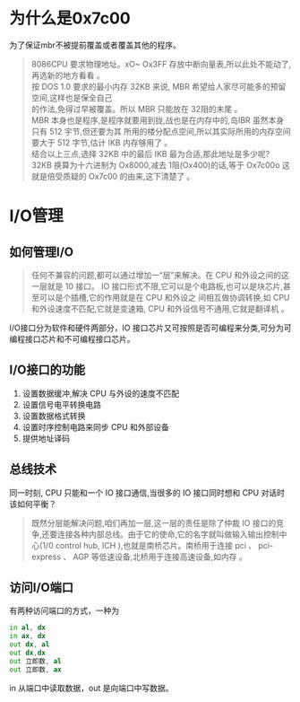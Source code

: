 # 为什么是0x7c00
为了保证mbr不被提前覆盖或者覆盖其他的程序。
>8086CPU 要求物理地址。xO~ Ox3FF 存放中断向量表,所以此处不能动了,再选新的地方看看 。\
按 DOS 1.0 要求的最小内存 32KB 来说, MBR 希望给人家尽可能多的预留空间,这样也是保全自己\
的作法,免得过早被覆盖。所以 MBR 只能放在 32阻的末尾 。\
MBR 本身也是程序,是程序就要用到拢,战也是在内存中的,岛IBR 虽然本身只有 512 宇节,但还要为其
所用的楼分配点空间,所以其实际所用的内存空间要大于 512 字节,估计 IKB 内存够用了 。\
结合以上三点,选择 32KB 中的最后 IKB 最为合适,那此地址是多少呢? 32KB 换算为十六进制为 Ox8000,减去 1阻(Ox400)的话,等于 Ox7c00o 这就是倍受质疑的 Ox7c00 的由来,这下清楚了 。

# I/O管理
## 如何管理I/O
>任何不兼容的问题,都可以通过增加一“层”来解决。在 CPU 和外设之间的这一层就是 10 接口。 IO
接口形式不限,它可以是个电路板,也可以是块芯片,甚至可以是个插槽,它的作用就是在 CPU 和外设之
间相互做协调转换,如 CPU 和外设速度不匹配,它就是变速箱, CPU 和外设信号不通用,它就是翻译机 。

I/O接口分为软件和硬件两部分，IO 接口芯片又可按照是否可编程来分类,可分为可编程接口芯片和不可编程接口芯片。
## I/O接口的功能
1. 设置数据缓冲,解决 CPU 与外设的速度不匹配
2. 设置信号电平转换电路
3. 设置数据格式转换
4. 设置时序控制电路来同步 CPU 和外部设备
5. 提供地址译码
## 总线技术
同一时刻, CPU 只能和一个 IO 接口通信,当很多的 IO 接口同时想和 CPU 对话时该如何平衡？
>既然分层能解决问题,咱们再加一层,这一层的责任是除了仲裁 IO 接口的竞争,还要连接各种内部总线。由于它的使命,它的名字就叫做输入输出控制中心(1/0 control hub, ICH ),也就是南桥芯片。南桥用于连接 pci 、 pci-express 、 AGP 等低速设备,北桥用于连接高速设备,如内存 。
## 访问I/O端口
有两种访问端口的方式，一种为
```asm
in al, dx
in ax, dx 
out dx, al
out dx,dx
out 立即数, al
out 立即数, ax
```
in 从端口中读取数据，out 是向端口中写数据。